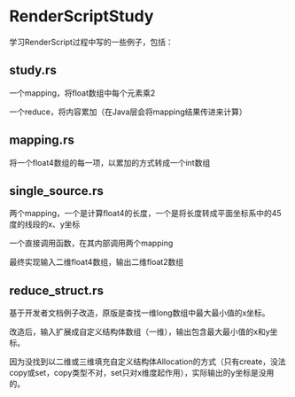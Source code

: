 # RenderScriptStudy
学习RenderScript过程中写的一些例子，包括：
## study.rs
一个mapping，将float数组中每个元素乘2

一个reduce，将内容累加（在Java层会将mapping结果传进来计算）

## mapping.rs
将一个float4数组的每一项，以累加的方式转成一个int数组

## single_source.rs
两个mapping，一个是计算float4的长度，一个是将长度转成平面坐标系中的45度的线段的x、y坐标

一个直接调用函数，在其内部调用两个mapping

最终实现输入二维float4数组，输出二维float2数组

## reduce_struct.rs
基于开发者文档例子改造，原版是查找一维long数组中最大最小值的x坐标。

改造后，输入扩展成自定义结构体数组（一维），输出包含最大最小值的x和y坐标。

因为没找到以二维或三维填充自定义结构体Allocation的方式（只有create，没法copy或set，copy类型不对，set只对x维度起作用），实际输出的y坐标是没用的。
